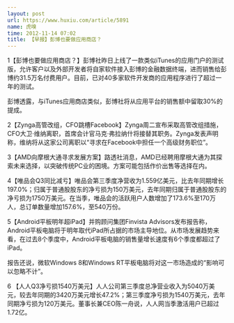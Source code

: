 ```yaml
---
layout: post
url: https://www.huxiu.com/article/5891
name: 虎嗅
time: 2012-11-14 07:02
title: 【早报】彭博也要做应用商店？
---
```

1【彭博也要做应用商店？】彭博社昨日上线了一款类似iTunes的应用门户的测试版，允许客户以及外部开发者将自家软件接入彭博的金融数据终端，进而销售给彭博约31.5万名付费用户。目前，已对40多家软件开发商的应用程序进行了超过一年的测试。

彭博透露，与iTunes应用商店类似，彭博社将从应用平台的销售额中留取30%的提成。

2【Zynga高管改组，CFO跳槽Facebook】Zynga周二宣布采取高管改组措施，CFO大卫·维纳离职，首席会计官马克·弗拉纳什将接替其职务。Zynga发表声明称，维纳将从这家公司离职以“寻求在Facebook中担任一个高级财务职位”。

3【AMD向摩根大通寻求发展方案】路透社消息，AMD已经聘用摩根大通为其探索未来选择，以突破传统PC业的困境。方案可能包括作价出售等选择在内。

4【唯品会Q3同比减亏】唯品会第三季度净营收为1.559亿美元，比去年同期增长197.0%；归属于普通股股东的净亏损为150万美元，去年同期归属于普通股股东的净亏损为1750万美元。在当季，唯品会的活跃用户人数增加了173.6%至170万人，总订单数量增加157.6%，至540万份。

5【Android平板明年超iPad】并购顾问集团Finvista Advisors发布报告称，Android平板电脑将于明年取代iPad所占据的市场主导地位。从市场发展趋势来看，在过去8个季度中，Android平板电脑的销售量增长速度有6个季度都超过了iPad。

报告还说，微软Windows 8和Windows RT平板电脑将对这一市场造成的“影响可以忽略不计”。

6 【人人Q3净亏损1540万美元】人人公司第三季度总净营业收入为5040万美元，较去年同期的3420万美元增长47.2%；第三季度净亏损为1540万美元，去年同期净亏损为120万美元。董事长兼CEO陈一舟说，人人网当季激活用户已超过1.72亿。

